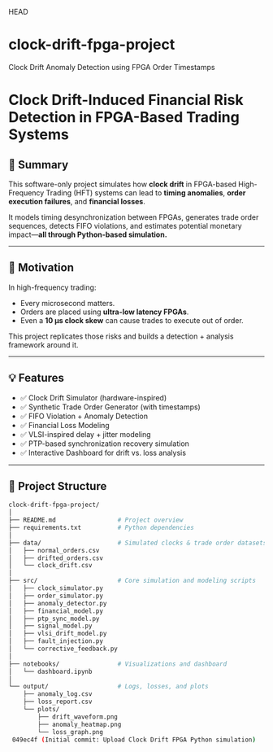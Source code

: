  HEAD
# clock-drift-fpga-project
Clock Drift Anomaly Detection using FPGA Order Timestamps

# Clock Drift-Induced Financial Risk Detection in FPGA-Based Trading Systems

## 📌 Summary

This software-only project simulates how **clock drift** in FPGA-based High-Frequency Trading (HFT) systems can lead to **timing anomalies**, **order execution failures**, and **financial losses**.

It models timing desynchronization between FPGAs, generates trade order sequences, detects FIFO violations, and estimates potential monetary impact—**all through Python-based simulation.**

---

## 🎯 Motivation

In high-frequency trading:
- Every microsecond matters.
- Orders are placed using **ultra-low latency FPGAs**.
- Even a **10 µs clock skew** can cause trades to execute out of order.

This project replicates those risks and builds a detection + analysis framework around it.

---

## 💡 Features

- ✅ Clock Drift Simulator (hardware-inspired)
- ✅ Synthetic Trade Order Generator (with timestamps)
- ✅ FIFO Violation + Anomaly Detection
- ✅ Financial Loss Modeling
- ✅ VLSI-inspired delay + jitter modeling
- ✅ PTP-based synchronization recovery simulation
- ✅ Interactive Dashboard for drift vs. loss analysis

---

## 📁 Project Structure

```bash
clock-drift-fpga-project/
│
├── README.md                 # Project overview
├── requirements.txt          # Python dependencies
│
├── data/                     # Simulated clocks & trade order datasets
│   ├── normal_orders.csv
│   ├── drifted_orders.csv
│   └── clock_drift.csv
│
├── src/                      # Core simulation and modeling scripts
│   ├── clock_simulator.py
│   ├── order_simulator.py
│   ├── anomaly_detector.py
│   ├── financial_model.py
│   ├── ptp_sync_model.py
│   ├── signal_model.py
│   ├── vlsi_drift_model.py
│   ├── fault_injection.py
│   └── corrective_feedback.py
│
├── notebooks/                # Visualizations and dashboard
│   └── dashboard.ipynb
│
└── output/                   # Logs, losses, and plots
    ├── anomaly_log.csv
    ├── loss_report.csv
    └── plots/
        ├── drift_waveform.png
        ├── anomaly_heatmap.png
        └── loss_graph.png
 049ec4f (Initial commit: Upload Clock Drift FPGA Python simulation)
